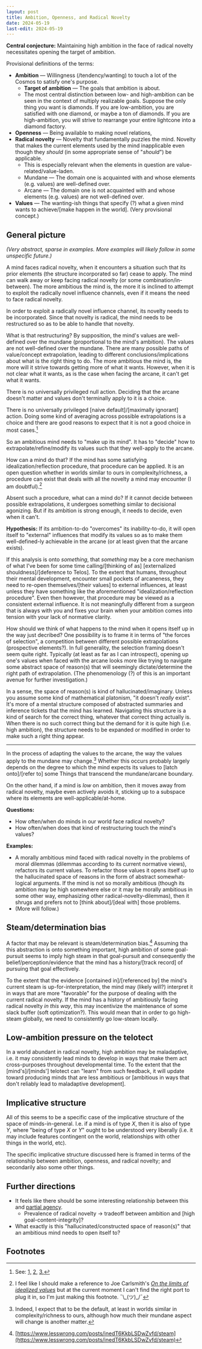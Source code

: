 ```yaml
---
layout: post
title: Ambition, Openness, and Radical Novelty
date: 2024-05-19
last-edit: 2024-05-19
---
```


**Central conjecture:** Maintaining high ambition in the face of radical novelty necessitates opening the target of ambition.

Provisional definitions of the terms:

- **Ambition** — Willingness (/tendency/wanting) to touch a lot of the Cosmos to satisfy one's purpose.
	- **Target of ambition** — The goals that ambition is about.
	- The most central distinction between low- and high-ambition can be seen in the context of multiply realizable goals. Suppose the only thing you want is diamonds. If you are low-ambition, you are satisfied with one diamond, or maybe a ton of diamonds. If you are high-ambition, you will strive to rearrange your entire lightcone into a diamond factory.
- **Openness** — Being available to making novel relations,
- **Radical novelty** — Novelty that fundamentally puzzles the mind. Novelty that makes the current elements used by the mind inapplicable even though they *should* (in some appropriate sense of "*should*") be applicable.
	- This is especially relevant when the elements in question are value-related/value-laden.
	- Mundane — The domain one is acquainted with and whose elements (e.g. values) are well-defined over.
	- Arcane — The domain one is not acquainted with and whose elements (e.g. values) are not well-defined over.
- **Values** — The wanting-ish things that specify (?) what a given mind wants to achieve/[make happen in the world]. (Very provisional concept.)

## General picture

*(Very abstract, sparse in examples. More examples will likely follow in some unspecific future.)*

A mind faces radical novelty, when it encounters a situation such that its prior elements (the structure incorporated so far) cease to apply. The mind can walk away or keep facing radical novelty (or some combination/in-between). The more ambitious the mind is, the more it is inclined to attempt to exploit the radically novel influence channels, even if it means the need to face radical novelty.

In order to exploit a radically novel influence channel, its novelty needs to be incorporated. Since that novelty is radical, the mind needs to be restructured so as to be able to handle that novelty.

What is that restructuring? By supposition, the mind's values are well-defined over the mundane (proportional to the mind's ambition). The values are not well-defined over the mundane. There are many possible paths of value/concept extrapolation, leading to different conclusions/implications about what is the right thing to do. The more ambitious the mind is, the more will it strive towards getting more of what it wants. However, when it is not clear what it wants, as is the case when facing the arcane, it can't get what it wants.

There is no universally privileged null action. Deciding that the arcane doesn't matter and values don't terminally apply to it is a choice.

There is no universally privileged [naive default]/[maximally ignorant] action. Doing some kind of averaging across possible extrapolations is a choice and there are good reasons to expect that it is not a good choice in most cases.[^1]

So an ambitious mind needs to "make up its mind". It has to "decide" how to extrapolate/refine/modify its values such that they well-apply to the arcane.

How can a mind do that? If the mind has some satisfying idealization/reflection procedure, that procedure can be applied. It is an open question whether in worlds similar to ours in complexity/richness, a procedure can exist that deals with all the novelty a mind may encounter (I am doubtful).[^3]

Absent such a procedure, what can a mind do? If it cannot decide between possible extrapolations, it undergoes something similar to decisional agonizing. But if its ambition is strong enough, it needs to decide, even when it can't.

**Hypothesis:** If its ambition-to-do "overcomes" its inability-to-do, it will open itself to "external" influences that modify its values so as to make them well-defined-ly achievable in the arcane (or at least given that the arcane exists).

If this analysis is onto *something*, that *something* may be a core mechanism of what I've been for some time calling/[thinking of as] ​[externalized shouldness]/[deference to Telos]. To the extent that humans, throughout their mental development, encounter small pockets of arcaneness, they need to re-open themselves/[their values] to external influences, at least unless they have something like the aforementioned "idealization/reflection procedure". Even then however, that procedure may be viewed as a consistent external influence. It is not meaningfully different from a surgeon that is always with you and fixes your brain when your ambition comes into tension with your lack of normative clarity.

How should we think of what happens to the mind when it opens itself up in the way just decribed? One possibility is to frame it in terms of "the forces of selection", a competition between different possible extrapolations (prospective elements?). In full generality, the selection framing doesn't seem quite right. Typically (at least as far as I can introspect), opening up one's values when faced with the arcane looks more like trying to navigate some abstract space of reason(s) that will seemingly dictate/determine the right path of extrapolation. (The phenomenology (?) of this is an important avenue for further investigation.)

In a sense, the space of reason(s) is kind of hallucinated/imaginary. Unless you assume some kind of mathematical platonism, "it doesn't *really* exist". It's more of a mental structure composed of abstracted summaries and inference tickets that the mind has learned. Navigating this structure is a kind of search for the correct thing, whatever that correct thing actually is. When there is no such correct thing but the demand for it is quite high (i.e. high ambition), the structure needs to be expanded or modified in order to make such a right thing appear.

---

In the process of adapting the values to the arcane, the way the values apply to the mundane may change.[^2] Whether this occurs probably largely depends on the degree to which the mind expects its values to [latch onto]/[refer to] some Things that transcend the mundane/arcane boundary.

On the other hand, if a mind is *low* on ambition, then it moves away from radical novelty, maybe even actively avoids it, sticking up to a subspace where its elements are well-applicable/at-home.

**Questions:**

- How often/when do minds in our world face radical novelty?
- How often/when does that kind of restructuring touch the mind's values?

**Examples:**

- A morally ambitious mind faced with radical novelty in the problems of moral dilemmas (dilemmas according to its current normative views), refactors its current values. To refactor those values it opens itself up to the hallucinated space of reasons in the form of abstract somewhat-logical arguments. If the mind is not so morally ambitious (though its ambition may be high somewhere else or it may be morally ambitious in some other way, emphasizing other radical-novelty-dilemmas), then it shrugs and prefers not to [think about]/[deal with] those problems.
- (More will follow.)

## Steam/determination bias

A factor that may be relevant is steam/determination bias.[^4] Assuming tha this abstraction is onto something important, high ambition of some goal-pursuit seems to imply high steam in that goal-pursuit and consequently the belief/perception/evidence that the mind has a history/[track record] of pursuing that goal effectively.

To the extent that the evidence [contained in]/[referenced by] the mind's current steam is up-for-interpretation, the mind may (likely will?) interpret it in ways that are more "favorable" for the purpose of dealing with the current radical novelty. If the mind has a history of ambitiously facing radical novelty *in this way*, this may incentivize the maintenance of some slack buffer (soft optimization?). This would mean that in order to go high-steam globally, we need to consistently go low-steam locally.

## Low-ambition pressure on the telotect

In a world abundant in radical novelty, high ambition may be maladaptive, i.e. it may consistently lead minds to develop in ways that make them act cross-purposes throughout developmental time. To the extent that the [mind's]/[minds'] telotect can "learn" from such feedback, it will update toward producing minds that are less ambitious or [ambitious in ways that don't reliably lead to maladaptive development].

## Implicative structure

All of this seems to be a specific case of the implicative structure of the space of minds-in-general. I.e. if a mind is of type $X$, then it is also of type $Y$, where "being of type $X$ or $Y$" ought to be understood very liberally (i.e. it may include features contingent on the world, relationships with other things in the world, etc).

The specific implicative structure discussed here is framed in terms of the relationship between ambition, openness, and radical novelty; and secondarily also some other things.

## Further directions

- It feels like there should be some interesting relationship between this and [partial agency](https://www.lesswrong.com/s/HeYtBkNbEe7wpjc6X/p/4hdHto3uHejhY2F3Q).
	- Prevalence of radical novelty → tradeoff between ambition and [high goal-content-integrity]?
- What exactly is this "hallucinated/constructed space of reason(s)" that an ambitious mind needs to open itself to?

## Footnotes

[^1]: See: [1,](https://www.lesswrong.com/posts/LzQtrHSYDafXynofq/the-parable-of-the-king-and-the-random-process) [2,](https://www.lesswrong.com/posts/FMkQtPvzsriQAow5q/the-correct-response-to-uncertainty-is-not-half-speed) [3.](https://www.moraluncertainty.com/)
[^3]: I feel like I should make a reference to Joe Carlsmith's *[On the limits of idealized values](https://joecarlsmith.com/2021/06/21/on-the-limits-of-idealized-values)* but at the current moment I can't find the right port to plug it in, so I'm just making this footnote. ¯\\\_(ツ)\_/¯
[^2]: Indeed, I expect that to be the default, at least in worlds similar in complexity/richness to ours, although how much their mundane aspect will change is another matter.
[^4]: [https://www.lesswrong.com/posts/inedT6KkbLSDwZvfd/steam](https://www.lesswrong.com/posts/inedT6KkbLSDwZvfd/steam)

